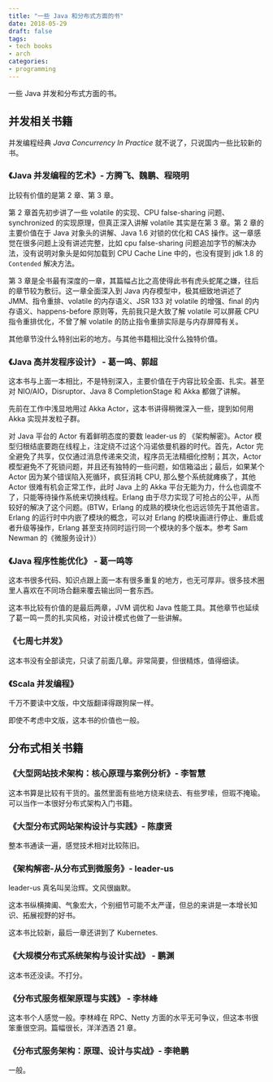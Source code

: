 ```yaml
---
title: "一些 Java 和分布式方面的书"
date: 2018-05-29
draft: false
tags:
- tech books
- arch
categories:
- programming
---
```


一些 Java 并发和分布式方面的书。

## 并发相关书籍

并发编程经典  <em>Java Concurrency In Practice</em> 就不说了，只说国内一些比较新的书。

### 《Java 并发编程的艺术》- 方腾飞、魏鹏、程晓明

比较有价值的是第 2 章、第 3 章。

第 2 章首先初步讲了一些 volatile 的实现、CPU false-sharing 问题、synchronized 的实现原理，但真正深入讲解 volatile 其实是在第 3 章。第 2 章的主要价值在于 Java 对象头的讲解、Java 1.6 对锁的优化和 CAS 操作。这一章感觉在很多问题上没有讲述完整，比如 cpu false-sharing 问题追加字节的解决办法，没有说明对象头是如何加载到 CPU Cache Line 中的，也没有提到 jdk 1.8 的 `Contended` 解决方法。

第 3 章是全书最有深度的一章，其篇幅占比之高使得此书有虎头蛇尾之嫌，往后的章节较为敷衍。这一章全面深入到 Java 内存模型中，极其细致地讲述了 JMM、指令重排、volatile 的内存语义、JSR 133 对 volatile 的增强、final 的内存语义、happens-before 原则等，先前我只是大致了解 volatile 可以屏蔽 CPU 指令重排优化，不曾了解 volatile 的防止指令重排实际是与内存屏障有关。

其他章节没什么特别出彩的地方。与其他书籍相比没什么独特价值。



### 《Java 高并发程序设计》 - 葛一鸣、郭超

这本书与上面一本相比，不是特别深入，主要价值在于内容比较全面、扎实。甚至对 NIO/AIO，Disruptor、Java 8 CompletionStage 和 Akka 都做了讲解。

先前在工作中浅显地用过 Akka Actor，这本书讲得稍微深入一些，提到如何用 Akka 实现并发粒子群。

对 Java 平台的 Actor 有着鲜明态度的要数 leader-us 的 《架构解密》。Actor 模型归根结底要跑在线程上，注定绕不过这个冯诺依曼机器的时代。首先，Actor 完全避免了共享，仅仅通过消息传递来交流，程序员无法精细化控制；其次，Actor 模型避免不了死锁问题，并且还有独特的一些问题，如信箱溢出；最后，如果某个 Actor 因为某个错误陷入死循环，疯狂消耗 CPU, 那么整个系统就瘫痪了，其他 Actor 很难有机会正常工作，此时 Java 上的 Akka 平台无能为力，什么也调度不了，只能等待操作系统来切换线程。Erlang 由于尽力实现了可抢占的公平，从而较好的解决了这个问题。(BTW，Erlang 的成熟的模块化也远远领先于其他语言。Erlang 的运行时中内嵌了模块的概念，可以对 Erlang 的模块画进行停止、重启或者升级等操作，Erlang 甚至支持同时运行同一个模块的多个版本。参考 Sam Newman 的《微服务设计》）



### 《Java 程序性能优化》 - 葛一鸣等

这本书很多代码、知识点跟上面一本有很多重复的地方，也无可厚非。很多技术圈里人喜欢在不同场合翻来覆去输出同一套东西。

这本书比较有价值的是最后两章，JVM 调优和 Java 性能工具。其他章节也延续了葛一鸣一贯的扎实风格，对设计模式也做了一些讲解。



### 《七周七并发》

这本书没有全部读完，只读了前面几章。非常简要，但很精炼，值得细读。



### 《Scala 并发编程》

千万不要读中文版，中文版翻译得跟狗屎一样。

即使不考虑中文版，这本书的价值也一般。




## 分布式相关书籍

### 《大型网站技术架构：核心原理与案例分析》- 李智慧

这本书算是比较有干货的。虽然里面有些地方绕来绕去、有些罗嗦，但瑕不掩瑜。可以当作一本很好分布式架构入门书籍。



### 《大型分布式网站架构设计与实践》- 陈康贤

整本书通读一遍，感觉技术相对比较陈旧。



### 《架构解密-从分布式到微服务》- leader-us

leader-us 真名叫吴治辉。文风很幽默。

这本书纵横捭阖、气象宏大，个别细节可能不太严谨，但总的来讲是一本增长知识、拓展视野的好书。

这本书比较新，最后一章还讲到了 Kubernetes.



### 《大规模分布式系统架构与设计实战》 - 鹏渊

这本书还没读。不打分。

### 《分布式服务框架原理与实践》 - 李林峰

这本书个人感觉一般。李林峰在 RPC、Netty 方面的水平无可争议，但这本书很笨重很空洞。篇幅很长，洋洋洒洒 21 章。

### 《分布式服务架构：原理、设计与实战》- 李艳鹏

一般。
